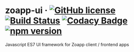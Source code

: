 # zoapp-ui &middot; [![GitHub license](https://img.shields.io/badge/license-MIT-blue.svg)](https://github.com/zoapp/common/blob/master/LICENSE) [![Build Status](https://travis-ci.org/Zoapp/common.svg?branch=master)](https://travis-ci.org/Zoapp/common) [![Codacy Badge](https://api.codacy.com/project/badge/Grade/d3c3bb8595344c6eb4641fdb191d1ff1)](https://www.codacy.com/app/zoapp/common?utm_source=github.com&amp;utm_medium=referral&amp;utm_content=Zoapp/common&amp;utm_campaign=Badge_Grade) [![npm version](https://badge.fury.io/js/zoapp-ui.svg)](https://badge.fury.io/js/zoapp-ui)
Javascript ES7 UI framework for Zoapp client / frontend apps
